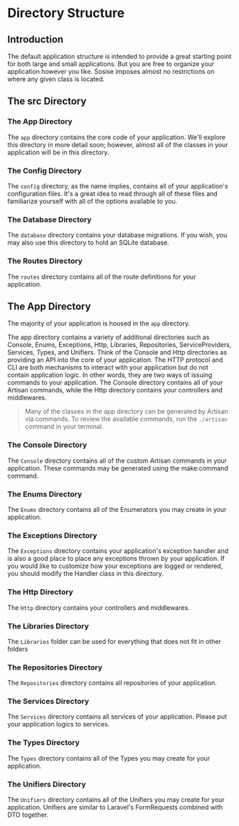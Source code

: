 # Directory Structure
## Introduction
The default application structure is intended to provide a great starting point for both large and small applications. But you are free to organize your application however you like. Sosise imposes almost no restrictions on where any given class is located.

## The src Directory
### The App Directory
The `app` directory contains the core code of your application. We'll explore this directory in more detail soon; however, almost all of the classes in your application will be in this directory.

### The Config Directory
The `config` directory, as the name implies, contains all of your application's configuration files. It's a great idea to read through all of these files and familiarize yourself with all of the options available to you.

### The Database Directory
The `database` directory contains your database migrations. If you wish, you may also use this directory to hold an SQLite database.

### The Routes Directory
The `routes` directory contains all of the route definitions for your application.

## The App Directory
The majority of your application is housed in the `app` directory.

The app directory contains a variety of additional directories such as Console, Enums, Exceptions, Http, Libraries, Repositories, ServiceProviders, Services, Types, and Unifiers. Think of the Console and Http directories as providing an API into the core of your application. The HTTP protocol and CLI are both mechanisms to interact with your application but do not contain application logic. In other words, they are two ways of issuing commands to your application. The Console directory contains all of your Artisan commands, while the Http directory contains your controllers and middlewares.

> Many of the classes in the app directory can be generated by Artisan via commands. To review the available commands, run the `./artisan` command in your terminal.

### The Console Directory
The `Console` directory contains all of the custom Artisan commands in your application. These commands may be generated using the make:command command.

### The Enums Directory
The `Enums` directory contains all of the Enumerators you may create in your application.

### The Exceptions Directory
The `Exceptions` directory contains your application's exception handler and is also a good place to place any exceptions thrown by your application. If you would like to customize how your exceptions are logged or rendered, you should modify the Handler class in this directory.

### The Http Directory
The `Http` directory contains your controllers and middlewares.

### The Libraries Directory
The `Libraries` folder can be used for everything that does not fit in other folders

### The Repositories Directory
The `Repositories` directory contains all repositories of your application.

### The Services Directory
The `Services` directory contains all services of your application. Please put your application logics to services.

### The Types Directory
The `Types` directory contains all of the Types you may create for your application.

### The Unifiers Directory
The `Unifiers` directory contains all of the Unifiers you may create for your application. Unifiers are similar to Laravel's FormRequests combined with DTO together.
